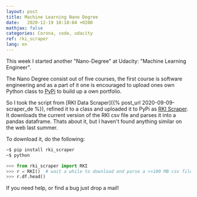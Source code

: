 ```yaml
---
layout: post
title: Machine Learning Nano Degree
date:   2020-12-19 10:10:04 +0200
mathjax: false
categories: Corona, code, udacity
ref: rki_scraper
lang: en
---
```


This week I started another "Nano-Degree" at Udacity: "Machine Learning
Engineer".

The Nano Degree consist out of five courses, the first course is software
engineering and as a part of it one is encouraged to upload ones own Python
class to [PyPi](https://www.pypi.org) to build up a own portfolio.

So I took the script from [RKI Data Scraper]({% post_url 2020-09-09-scraper_de %}),
refined it to a class and uploaded it to PyPi as [RKI Scraper](). It downloads
the current version of the RKI csv file and parses it into a pandas dataframe.
Thats about it, but I haven't found anything similar on the web last summer.

To download it, do the following:

```bash
~$ pip install rki_scraper
~$ python
```

```python
>>> from rki_scraper import RKI
>>> r = RKI()  # wait a while to download and parse a >>100 MB csv file
>>> r.df.head()
```

If you need help, or find a bug just drop a mail!
